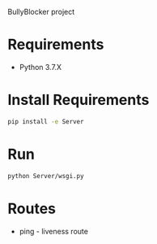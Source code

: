 BullyBlocker project

# Requirements
* Python 3.7.X

# Install Requirements
```bash
pip install -e Server
```

# Run
```bash
python Server/wsgi.py
```

# Routes
* ping - liveness route

